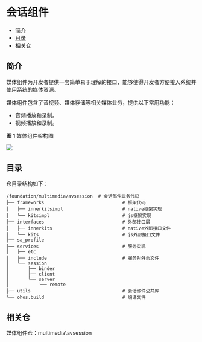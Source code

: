 # 会话组件<a name="ZH-CN_TOPIC_0000001147574647"></a>

-   [简介](#section1158716411637)
-   [目录](#section161941989596)
-   [相关仓](#section1533973044317)

## 简介<a name="section1158716411637"></a>

媒体组件为开发者提供一套简单易于理解的接口，能够使得开发者方便接入系统并使用系统的媒体资源。

媒体组件包含了音视频、媒体存储等相关媒体业务，提供以下常用功能：

-   音频播放和录制。
-   视频播放和录制。

**图 1**  媒体组件架构图<a name="fig99659301300"></a>  


![](figures/zh-cn_image_0000001105973932.png)

## 目录<a name="section161941989596"></a>

仓目录结构如下：

```
/foundation/multimedia/avsession  # 会话部件业务代码
├── frameworks                             # 框架代码
│   ├── innerkitsimpl                      # native框架实现
│   └── kitsimpl                           # js框架实现
├── interfaces                             # 外部接口层
│   ├── innerkits                          # native外部接口文件
│   └── kits                               # js外部接口文件
├── sa_profile
├── services                               # 服务实现
│   ├── etc
│   ├── include                            # 服务对外头文件
│   └── session
│       ├── binder
│       ├── client
│       └── server
│           └── remote
├── utils                                  # 会话部件公共库
└── ohos.build                             # 编译文件
```

## 相关仓<a name="section1533973044317"></a>

媒体组件仓：multimedia\avsession

